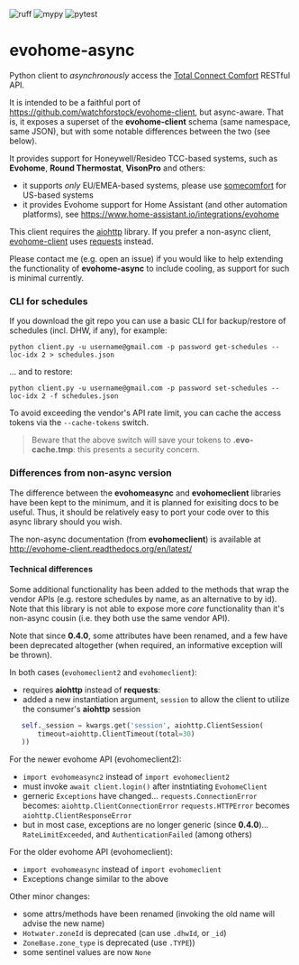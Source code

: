 ![ruff](https://github.com/zxdavb/evohome-async/actions/workflows/check-lint.yml/badge.svg)
![mypy](https://github.com/zxdavb/evohome-async/actions/workflows/check-type.yml/badge.svg)
![pytest](https://github.com/zxdavb/evohome-async/actions/workflows/check-test.yml/badge.svg)

evohome-async
==============

Python client to _asynchronously_ access the [Total Connect Comfort](https://international.mytotalconnectcomfort.com/Account/Login) RESTful API.

It is intended to be a faithful port of https://github.com/watchforstock/evohome-client, but async-aware.  That is, it exposes a superset of the **evohome-client** schema (same namespace, same JSON), but with some notable differences between the two (see below).

It provides support for Honeywell/Resideo TCC-based systems, such as **Evohome**, **Round Thermostat**, **VisonPro** and others:
 - it supports _only_ EU/EMEA-based systems, please use [somecomfort](https://github.com/mkmer/AIOSomecomfort) for US-based systems
 - it provides Evohome support for Home Assistant (and other automation platforms), see https://www.home-assistant.io/integrations/evohome

This client requires the [aiohttp](https://pypi.org/project/aiohttp/) library. If you prefer a non-async client, [evohome-client](https://github.com/watchforstock/evohome-client) uses [requests](https://pypi.org/project/requests/) instead.

Please contact me (e.g. open an issue) if you would like to help extending the functionality of **evohome-async** to include cooling, as support for such is minimal currently.

### CLI for schedules

If you download the git repo you can use a basic CLI for backup/restore of schedules (incl. DHW, if any), for example:
```
python client.py -u username@gmail.com -p password get-schedules --loc-idx 2 > schedules.json
```
... and to restore:
```
python client.py -u username@gmail.com -p password set-schedules --loc-idx 2 -f schedules.json
```

To avoid exceeding the vendor's API rate limit, you can cache the access tokens via the `--cache-tokens` switch.

> Beware that the above switch will save your tokens to **.evo-cache.tmp**: this presents a security concern.

### Differences from non-async version
The difference between the **evohomeasync** and **evohomeclient** libraries have been kept to the minimum, and it is planned for exisiting docs to be useful.  Thus, it should be relatively easy to port your code over to this async library should you wish.

The non-async documentation (from **evohomeclient**) is available at http://evohome-client.readthedocs.org/en/latest/

#### Technical differences
Some additional functionality has been added to the methods that wrap the vendor APIs (e.g. restore schedules by name, as an alternative to by id). Note that this library is not able to expose more _core_ functionality than it's non-async cousin (i.e. they both use the same vendor API).

Note that since **0.4.0**, some attributes have been renamed, and a few have been deprecated altogether (when required, an informative exception will be thrown).

In both cases (`evohomeclient2` and `evohomeclient`):
 - requires **aiohttp** instead of **requests**:
 - added a new instantiation argument, `session` to allow the client to utilize the consumer's **aiohttp** session
 ```python
    self._session = kwargs.get('session', aiohttp.ClientSession(
        timeout=aiohttp.ClientTimeout(total=30)
    ))
```

For the newer evohome API (evohomeclient2):
 - `import evohomeasync2` instead of `import evohomeclient2`
 - must invoke `await client.login()` after instntiating `EvohomeClient`
 - gerneric `Exceptions` have changed...
    `requests.ConnectionError` becomes: `aiohttp.ClientConnectionError`
    `requests.HTTPError` becomes `aiohttp.ClientResponseError`
 - but in most case, exceptions are no longer generic (since **0.4.0**)...
    `RateLimitExceeded`, and `AuthenticationFailed` (among others)

For the older evohome API (evohomeclient):
 - `import evohomeasync` instead of `import evohomeclient`
 - Exceptions change similar to the above

Other minor changes:
 - some attrs/methods have been renamed (invoking the old name will advise the new name)
 - `Hotwater.zoneId` is deprecated (can use `.dhwId`, or `_id`)
 - `ZoneBase.zone_type` is deprecated (use `.TYPE`))
 - some sentinel values are now `None`
